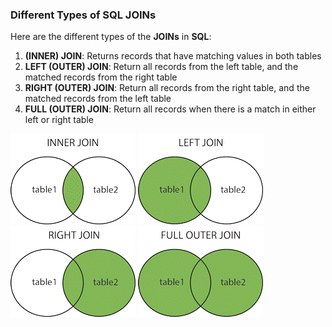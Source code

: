 ### Different Types of SQL JOINs
Here are the different types of the **JOINs** in **SQL**:
1. **(INNER) JOIN**: Returns records that have matching values in both tables
2. **LEFT (OUTER) JOIN**: Return all records from the left table, and the matched records from the right table
3. **RIGHT (OUTER) JOIN**: Return all records from the right table, and the matched records from the left table
4. **FULL (OUTER) JOIN**: Return all records when there is a match in either left or right table

![alt text](imgs/inner_join.gif)
![alt text](imgs/left_join.gif)
![alt text](imgs/right_join.gif)
![alt text](imgs/full_join.gif)
